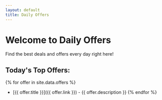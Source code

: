 ```yaml
---
layout: default
title: Daily Offers
---
```


# Welcome to Daily Offers

Find the best deals and offers every day right here!

## Today's Top Offers:

{% for offer in site.data.offers %}
- [{{ offer.title }}]({{ offer.link }}) - {{ offer.description }}
{% endfor %}